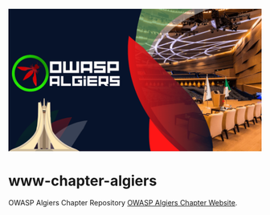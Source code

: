 ![LOGO](assets/images/OWASP%20Algiers%20Banner-CMPRSD.png)

# www-chapter-algiers
OWASP Algiers Chapter Repository
[OWASP Algiers Chapter Website](https://owasp.org/www-chapter-algiers/).
